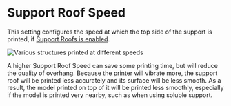 Support Roof Speed
====
This setting configures the speed at which the top side of the support is printed, if [Support Roofs is enabled](../support/support_interface_enable.md).

![Various structures printed at different speeds](../images/speed_difference.png)

A higher Support Roof Speed can save some printing time, but will reduce the quality of overhang. Because the printer will vibrate more, the support roof will be printed less accurately and its surface will be less smooth. As a result, the model printed on top of it will be printed less smoothly, especially if the model is printed very nearby, such as when using soluble support.